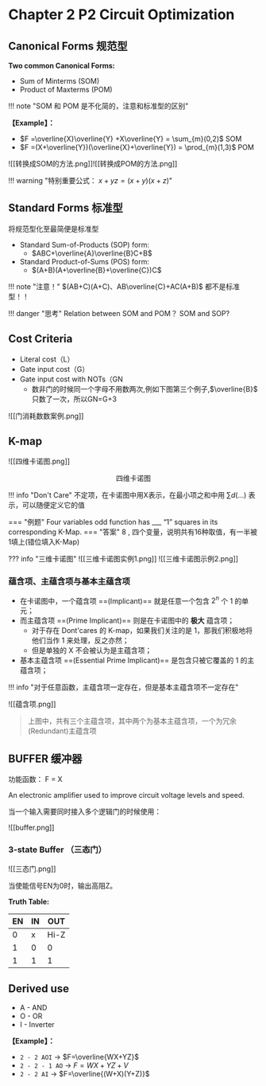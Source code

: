 # Chapter 2 P2 Circuit Optimization

## Canonical Forms 规范型

**Two common Canonical Forms:**

- Sum of Minterms (SOM)
- Product of Maxterms (POM)

!!! note "SOM 和 POM 是不化简的，注意和标准型的区别"

**【Example】：**

- $F =\overline{X}\overline{Y} +X\overline{Y} = \sum_{m}(0,2)$     SOM
- $F =(X+\overline{Y})(\overline{X}+\overline{Y}) = \prod_{m}(1,3)$    POM

![[转换成SOM的方法.png]]![[转换成POM的方法.png]]

!!! warning "特别重要公式： $x+yz = (x+y)(x+z)$"

## Standard Forms 标准型

将规范型化至最简便是标准型

- Standard Sum-of-Products (SOP) form: 
	- $ABC+\overline{A}\overline{B}C+B$
- Standard Product-of-Sums (POS) form:
	- $(A+B)(A+\overline{B}+\overline{C})C$

!!! note "注意！"
	$(AB+C)(A+C)、AB\overline{C}+AC(A+B)$ 都不是标准型！！

!!! danger "思考"
	Relation between SOM and POM？ SOM and SOP?

## Cost Criteria

- Literal cost（L）
- Gate input cost（G）
- Gate input cost with NOTs（GN
	- 数非门的时候同一个字母不用数两次,例如下图第三个例子,$\overline{B}$ 只数了一次，所以GN=G+3

![[门消耗数数案例.png]]

## K-map

![[四维卡诺图.png]]

<center>四维卡诺图</center>

!!! info "Don't Care"
	不定项，在卡诺图中用X表示，在最小项之和中用 $\sum d(...)$ 表示，可以随便定义它的值

=== "例题"
	Four variables odd function has ___ “1” squares in its corresponding K-Map.
=== "答案"
	8 , 四个变量，说明共有16种取值，有一半被1填上(错位填入K-Map)

??? info "三维卡诺图"
	![[三维卡诺图实例1.png]]
	![[三维卡诺图示例2.png]]

### 蕴含项、主蕴含项与基本主蕴含项

- 在卡诺图中，一个蕴含项 ==(Implicant)== 就是任意一个包含 $2^n$ 个 1 的单元；
- 而主蕴含项 ==(Prime Implicant)== 则是在卡诺图中的 **极大** 蕴含项；
    - 对于存在 Dont'cares 的 K-map，如果我们关注的是 1，那我们积极地将他们当作 1 来处理，反之亦然；
    - 但是单独的 X 不会被认为是主蕴含项；
- 基本主蕴含项 ==(Essential Prime Implicant)== 是包含只被它覆盖的 1 的主蕴含项；

!!! info "对于任意函数，主蕴含项一定存在，但是基本主蕴含项不一定存在"

![[蕴含项.png]]

> 上图中，共有三个主蕴含项，其中两个为基本主蕴含项，一个为冗余(Redundant)主蕴含项

## BUFFER 缓冲器

功能函数： F = X

An electronic amplifier used to improve circuit voltage levels and speed.

当一个输入需要同时接入多个逻辑门的时候使用：

![[buffer.png]]

### 3-state Buffer （三态门）

![[三态门.png]]

当使能信号EN为0时，输出高阻Z。

**Truth Table:**

| EN  | IN  | OUT  |
| --- | --- | ---- |
| 0   | x   | Hi-Z |
| 1   | 0   | 0    |
| 1   | 1   | 1    |

## Derived use

- A - AND
- O - OR
- I - Inverter

**【Example】：**

- `2 - 2 AOI` -> $F=\overline{WX+YZ}$
- `2 - 2 - 1 AO` -> $F= WX+YZ+V$
- `2 - 2 AI` -> $F=\overline{(W+X)(Y+Z)}$
